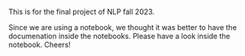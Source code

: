 This is for the final project of NLP fall 2023.

Since we are using a notebook, we thought it was better to have the documenation inside the notebooks. Please have a look inside the notebook. Cheers!
